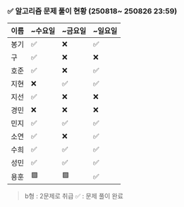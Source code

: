 ### ✅ 알고리즘 문제 풀이 현황 (250818~ 250826 23:59)

| 이름   | ~수요일 | ~금요일 | ~일요일 | 
|--------|--------|--------|--------|
| 봉기   | ✅      | ❌     | ✅     | 
| 구     | ✅     | ❌     | ❌     | 
| 호준   | ✅     | ❌     | ✅     | 
| 지현   | ❌     | ✅     | ✅     | 
| 지선   | ✅     | ❌     | ❌     | 
| 경민   | ❌     | ❌     | ❌     | 
| 민지   | ✅     | ✅     | ✅     | 
| 소연   | ✅     | ❌     | ✅     | 
| 수희   | ✅     | ✅     | ✅     | 
| 성민   | ✅     | ✅     | ✅     | ✅
| 용훈  | 🟩      | 🟩     | ✅      | 

> b형 : 2문제로 취급
> ✅ : 문제 풀이 완료
